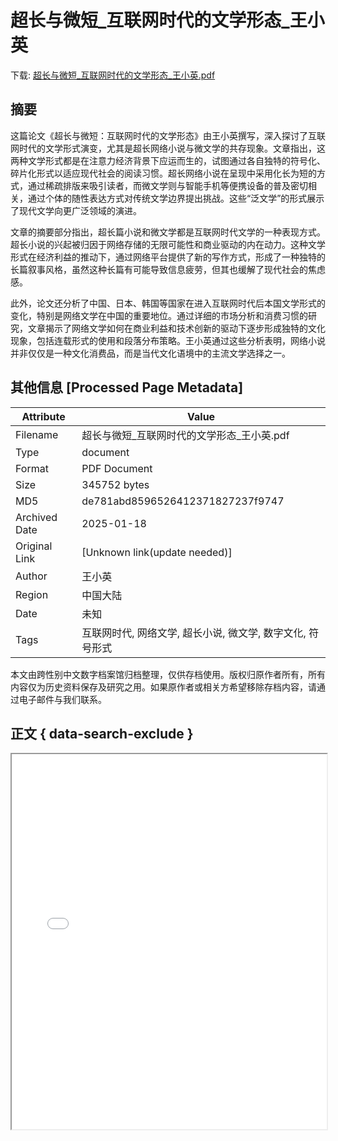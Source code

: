 # 超长与微短_互联网时代的文学形态_王小英

<!-- tcd_download_link -->
下载: [超长与微短_互联网时代的文学形态_王小英.pdf](超长与微短_互联网时代的文学形态_王小英.pdf)
<!-- tcd_download_link_end -->

## 摘要

<!-- tcd_abstract -->
这篇论文《超长与微短：互联网时代的文学形态》由王小英撰写，深入探讨了互联网时代的文学形式演变，尤其是超长网络小说与微文学的共存现象。文章指出，这两种文学形式都是在注意力经济背景下应运而生的，试图通过各自独特的符号化、碎片化形式以适应现代社会的阅读习惯。超长网络小说在呈现中采用化长为短的方式，通过稀疏排版来吸引读者，而微文学则与智能手机等便携设备的普及密切相关，通过个体的随性表达方式对传统文学边界提出挑战。这些“泛文学”的形式展示了现代文学向更广泛领域的演进。

文章的摘要部分指出，超长篇小说和微文学都是互联网时代文学的一种表现方式。超长小说的兴起被归因于网络存储的无限可能性和商业驱动的内在动力。这种文学形式在经济利益的推动下，通过网络平台提供了新的写作方式，形成了一种独特的长篇叙事风格，虽然这种长篇有可能导致信息疲劳，但其也缓解了现代社会的焦虑感。

此外，论文还分析了中国、日本、韩国等国家在进入互联网时代后本国文学形式的变化，特别是网络文学在中国的重要地位。通过详细的市场分析和消费习惯的研究，文章揭示了网络文学如何在商业利益和技术创新的驱动下逐步形成独特的文化现象，包括连载形式的使用和段落分布策略。王小英通过这些分析表明，网络小说并非仅仅是一种文化消费品，而是当代文化语境中的主流文学选择之一。

<!-- tcd_abstract_end -->

## 其他信息 [Processed Page Metadata]

| Attribute       | Value                                  |
|-----------------|----------------------------------------|
| Filename        | 超长与微短_互联网时代的文学形态_王小英.pdf                             |
| Type            | document                                 |
| Format          | PDF Document                               |
| Size            | 345752 bytes                           |
| MD5             | de781abd8596526412371827237f9747                                  |
| Archived Date   | 2025-01-18                             |
| Original Link   | [Unknown link(update needed)]                         |
| Author          | 王小英                               |
| Region          | 中国大陆                               |
| Date            | 未知                                 |
| Tags            | 互联网时代, 网络文学, 超长小说, 微文学, 数字文化, 符号形式                                 |

本文由跨性别中文数字档案馆归档整理，仅供存档使用。版权归原作者所有，所有内容仅为历史资料保存及研究之用。如果原作者或相关方希望移除存档内容，请通过电子邮件与我们联系。

## 正文 { data-search-exclude }

<!-- tcd_main_text -->
<iframe src="../超长与微短_互联网时代的文学形态_王小英.pdf" width="100%" height="600px">
    <p>无法显示PDF，请下载查看。</p>
</iframe>
<!-- tcd_main_text_end -->

